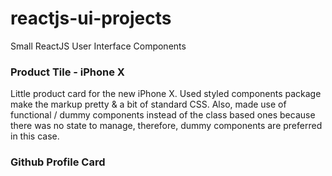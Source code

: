 # reactjs-ui-projects
Small ReactJS User Interface Components

### Product Tile - iPhone X
Little product card for the new iPhone X. Used styled components package make the markup pretty & a bit of standard CSS. 
Also, made use of functional / dummy components instead of the class based ones because there was no state to manage, therefore, dummy components are preferred in this case.

### Github Profile Card

